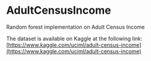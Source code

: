 # AdultCensusIncome
Random forest implementation on Adult Census Income

The dataset is available on Kaggle at the following link:
[https://www.kaggle.com/uciml/adult-census-income](https://www.kaggle.com/uciml/adult-census-income)
